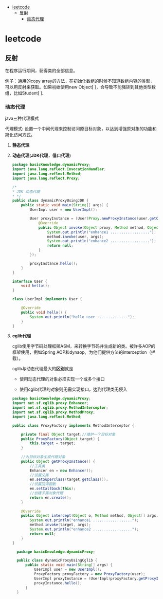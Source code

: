 - [leetcode](#leetcode)
    - [反射](#反射)
        - [动态代理](#动态代理)

# leetcode

## 反射

在程序运行期间，获得类的全部信息。

例子：通用的copy array的方法，在初始化数组的时候不知道数组内容的类型，可以用反射来获取。如果初始使用new Object[ ]，会导致不能强转到其他类型数组，比如Student[ ].

### 动态代理

java三种代理模式

代理模式:   设置一个中间代理来控制访问原目标对象，以达到增强原对象的功能和简化访问方式。

1. **静态代理**

2. **动态代理**(**JDK代理**，**借口代理**)

   ```java
   package basicKnowledge.dynamicProxy;
   import java.lang.reflect.InvocationHandler;
   import java.lang.reflect.Method;
   import java.lang.reflect.Proxy;
   
   /*
   * JDK 动态代理
   * */
   public class dynamicProxyUsingJDK {
       public static void main(String[] args) {
           UserImpl user = new UserImpl();
   
           User proxyInstance = (User)Proxy.newProxyInstance(user.getClass().getClassLoader(), user.getClass().getInterfaces(), new InvocationHandler() {
               @Override
               public Object invoke(Object proxy, Method method, Object[] args) throws Throwable {
                   System.out.println("enhance1 ..................");
                   method.invoke(user, args);
                   System.out.println("enhance2 ..................");
                   return null;
               }
           });
   
           proxyInstance.hello();
       }
   }
   
   interface User {
       void hello();
   }
   
   class UserImpl implements User {
   
       @Override
       public void hello() {
           System.out.println("hello user ..............");
       }
   }
   ```

3. **cglib代理**

   cglib使用字节码处理框架ASM，来转换字节码并生成新的类。被许多AOP的框架使用，例如Spring AOP和dynaop，为他们提供方法的interception（拦截）。

   cglib与动态代理最大的**区别**就是

    - 使用动态代理的对象必须实现一个或多个接口

    - 使用cglib代理的对象则无需实现接口，达到代理类无侵入

   ```java
   package basicKnowledge.dynamicProxy;
   import net.sf.cglib.proxy.Enhancer;
   import net.sf.cglib.proxy.MethodInterceptor;
   import net.sf.cglib.proxy.MethodProxy;
   import java.lang.reflect.Method;
   
   public class ProxyFactory implements MethodInterceptor {
   
       private final Object target;//维护一个目标对象
       public ProxyFactory(Object target) {
           this.target = target;
       }
       
       //为目标对象生成代理对象
       public Object getProxyInstance() {
           //工具类
           Enhancer en = new Enhancer();
           //设置父类
           en.setSuperclass(target.getClass());
           //设置回调函数
           en.setCallback(this);
           //创建子类对象代理
           return en.create();
       }
       
       @Override
       public Object intercept(Object o, Method method, Object[] args, MethodProxy methodProxy) throws Throwable {
           System.out.println("enhance1 ..................");
           method.invoke(target, args);
           System.out.println("enhance2 ..................");
           return null;
       }
   }
   ```

   ```java
     package basicKnowledge.dynamicProxy;
   
     public class dynamicProxyUsingCglib {
         public static void main(String[] args) {
             UserImpl user = new UserImpl();
             ProxyFactory proxyFactory = new ProxyFactory(user);
             UserImpl proxyInstance = (UserImpl)proxyFactory.getProxyInstance();
             proxyInstance.hello();
         }
     }
   ```






